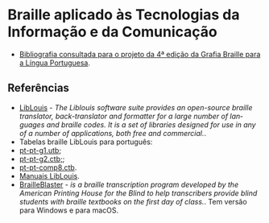 # Braille aplicado às Tecnologias da Informação e da Comunicação

- [Bibliografia consultada para o projeto da 4ª edição da Grafia Braille para a Língua Portuguesa](bibliografia.md).

## Referências
- [LibLouis](http://liblouis.org) - <em lang="en" xml:lang="en">The Liblouis software suite provides an open-source braille translator, back-translator and formatter for a large number of languages and braille codes. It is a set of libraries designed for use in any of a number of applications, both free and commercial.</em>. 
 - Tabelas braille LibLouis para português:
  - [pt-pt-g1.utb](https://github.com/liblouis/liblouis/blob/master/tables/pt-pt-g1.utb);
  - [pt-pt-g2.ctb;](https://github.com/liblouis/liblouis/blob/master/tables/pt-pt-g2.ctb);
  - [pt-pt-comp8.ctb](https://github.com/liblouis/liblouis/blob/master/tables/pt-pt-comp8.ctb).
 - [Manuais LibLouis](http://liblouis.org/documentation/).
- [BrailleBlaster](http://brailleblaster.org/download.php) - <em lang="en" xml:lang="en">is a braille transcription program developed by the American Printing House for the Blind to help transcribers provide blind students with braille textbooks on the first day of class.</em>. Tem versão para Windows e para macOS.
